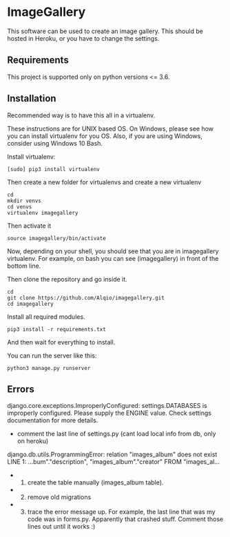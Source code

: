 # ImageGallery

This software can be used to create an image gallery. This should be hosted in
Heroku, or you have to change the settings.

## Requirements
This project is supported only on python versions <= 3.6.

## Installation

Recommended way is to have this all in a virtualenv.

These instructions are for UNIX based OS. On Windows, please see how you can
install virtualenv for you OS. Also, if you are using Windows, consider using
Windows 10 Bash.


Install virtualenv:
```
[sudo] pip3 install virtualenv
```


Then create a new folder for virtualenvs and create a new virtualenv
```
cd 
mkdir venvs
cd venvs
virtualenv imagegallery
```

Then activate it
```
source imagegallery/bin/activate
```

Now, depending on your shell, you should see that you are in imagegallery
virtualenv. For example, on bash you can see (imagegallery) in front of the
bottom line.

Then clone the repository and go inside it.
```
cd 
git clone https://github.com/Alqio/imagegallery.git
cd imagegallery
```


Install all required modules.
```
pip3 install -r requirements.txt
```

And then wait for everything to install.


You can run the server like this:
```
python3 manage.py runserver
```


## Errors

django.core.exceptions.ImproperlyConfigured: settings.DATABASES is improperly
configured. Please supply the ENGINE value. Check settings documentation for
more details.

- comment the last line of settings.py (cant load local info from db, only on
  heroku)


django.db.utils.ProgrammingError: relation "images_album" does not exist
LINE 1: ...bum"."description", "images_album"."creator" FROM "images_al...

- 1. create the table manually (images_album table).
- 2. remove old migrations
- 3. trace the error message up. For example, the last line that was my code was in forms.py. Apparently that crashed stuff. Comment those lines out until it works :)

